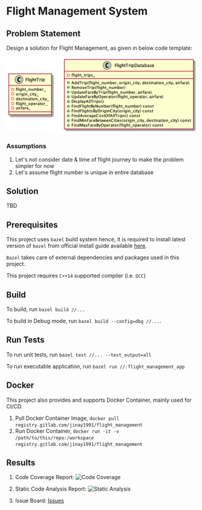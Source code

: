 # Flight Management System

## Problem Statement

Design a solution for Flight Management, as given in below code template:

![template](lib/reference/template/template.png)

### Assumptions

1. Let's not consider date & time of flight journey to make the problem simpler for now
2. Let's assume flight number is unique in entire database

## Solution

TBD

## Prerequisites 

This project uses `bazel` build system hence, it is required to install latest version of `bazel` from official install guide available [here]().

`Bazel` takes care of external dependencies and packages used in this project.

This project requires `C++14` supported compiler (i.e. `GCC`)

## Build

To build, run `bazel build //...`

To build in Debug mode, run `bazel build --config=dbg //...`.

## Run Tests

To run unit tests, run `bazel test //... --test_output=all`

To run executable application, run `bazel run //:flight_management_app`

## Docker
 
This project also provides and supports Docker Container, mainly used for CI/CD. 

1. Pull Docker Container Image, `docker pull registry.gitlab.com/jinay1991/flight_management`
2. Run Docker Container, `docker run -it -v /path/to/this/repo:/workspace registry.gitlab.com/jinay1991/flight_management`

## Results

1. Code Coverage Report: ![Code Coverage]()

2. Static Code Analysis Report: ![Static Analysis]()

3. Issue Board: [Issues]()

